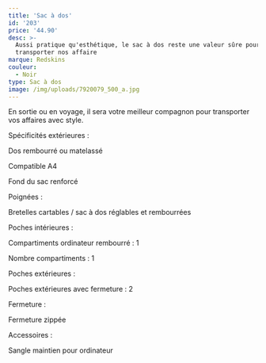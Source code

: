```yaml
---
title: 'Sac à dos'
id: '203'
price: '44.90'
desc: >-
  Aussi pratique qu'esthétique, le sac à dos reste une valeur sûre pour
  transporter nos affaire
marque: Redskins
couleur:
  - Noir
type: Sac à dos
image: /img/uploads/7920079_500_a.jpg
---
```

En sortie ou en voyage, il sera votre meilleur compagnon pour transporter vos affaires avec style.

Spécificités extérieures : 

   Dos rembourré ou matelassé

   Compatible A4

   Fond du sac renforcé

Poignées : 

   Bretelles cartables / sac à dos réglables et rembourrées

Poches intérieures : 

   Compartiments ordinateur rembourré : 1

   Nombre compartiments : 1

Poches extérieures : 

   Poches extérieures avec fermeture : 2

Fermeture : 

   Fermeture zippée

Accessoires : 

   Sangle maintien pour ordinateur
